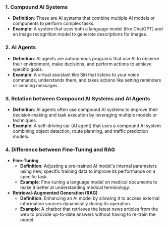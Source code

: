 ### 1. **Compound AI Systems**
   - **Definition**: These are AI systems that combine multiple AI models or components to perform complex tasks.
   - **Example**: A system that uses both a language model (like ChatGPT) and an image recognition model to generate descriptions for images.

### 2. **AI Agents**
   - **Definition**: AI agents are autonomous programs that use AI to observe their environment, make decisions, and perform actions to achieve specific goals.
   - **Example**: A virtual assistant like Siri that listens to your voice commands, understands them, and takes actions like setting reminders or sending messages.

### 3. **Relation between Compound AI Systems and AI Agents**
   - **Definition**: AI agents often use compound AI systems to improve their decision-making and task execution by leveraging multiple models or techniques.
   - **Example**: A self-driving car (AI agent) that uses a compound AI system combining object detection, route planning, and traffic prediction models.

### 4. **Difference between Fine-Tuning and RAG**
   - **Fine-Tuning**
     - **Definition**: Adjusting a pre-trained AI model's internal parameters using new, specific training data to improve its performance on a specific task.
     - **Example**: Fine-tuning a language model on medical documents to make it better at understanding medical terminology.
   - **Retrieval-Augmented Generation (RAG)**
     - **Definition**: Enhancing an AI model by allowing it to access external information sources dynamically during its operation.
     - **Example**: A chatbot that retrieves the latest news articles from the web to provide up-to-date answers without having to re-train the model.